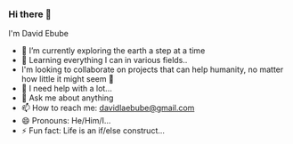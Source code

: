 ### Hi there 👋
I'm David Ebube

- 🔭 I’m currently exploring the earth a step at a time
- 🌱 Learning everything I can in various fields..
- I'm looking to collaborate on projects that can help humanity, no matter how little it might seem 👯 
- 🤔 I need help with a lot...
- 💬 Ask me about anything
- 📫 How to reach me: davidlaebube@gmail.com
- 😄 Pronouns: He/Him/I...
- ⚡ Fun fact: Life is an if/else construct...

<!--
**da-eb/da-eb** is a ✨ _special_ ✨ repository because its `README.md` (this file) appears on your GitHub profile.

Here are some ideas to get you started:

- 🔭 I’m currently working on ...
- 🌱 I’m currently learning ...
- 👯 I’m looking to collaborate on ...
- 🤔 I’m looking for help with ...
- 💬 Ask me about ...
- 📫 How to reach me: ...
- 😄 Pronouns: ...
- ⚡ Fun fact: ...
-->

